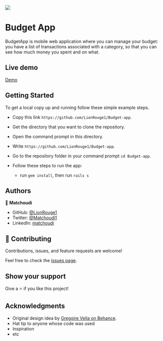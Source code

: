 ![](https://img.shields.io/badge/Microverse-blueviolet)
# Budget App

BudgetApp is mobile web application where you can manage your budget: you have a list of transactions associated with a category, so that you can see how much money you spent and on what.

## Live demo
 [Demo](https://budget-app-eawq.onrender.com/)

## Getting Started
To get a local copy up and running follow these simple example steps.

- Copy this link `https://github.com/LionRouge1/Budget-app`.
- Get the directory that you want to clone the repository.
- Open the command prompt in this directory.
- Write `https://github.com/LionRouge1/Budget-app`.
- Go to the repository folder in your command prompt `cd Budget-app`.

- Follow these steps to run the app:
  - run `gem install`, then run `rails s`

## Authors

👤 **Matchoudi**

- GitHub: [@LionRouge1](https://github.com/LionRouge1)
- Twitter: [@Matchoudi1](https://twitter.com/Matchoudi1)
- LinkedIn: [matchoudi](https://linkedin.com/in/matchoudi)



## 🤝 Contributing

Contributions, issues, and feature requests are welcome!

Feel free to check the [issues page](../../issues/).

## Show your support

Give a ⭐️ if you like this project!

## Acknowledgments

- Original design idea by [Gregoire Vella on Behance](https://www.behance.net/gregoirevella).
- Hat tip to anyone whose code was used
- Inspiration
- etc
